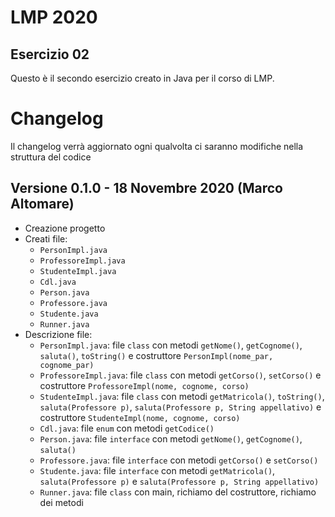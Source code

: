 # LMP 2020
## Esercizio 02

Questo è il secondo esercizio creato in Java per il corso di LMP.

# Changelog
Il changelog verrà aggiornato ogni qualvolta ci saranno modifiche nella struttura del codice

## Versione 0.1.0 - 18 Novembre 2020 (Marco Altomare)
- Creazione progetto
- Creati file:
    - `PersonImpl.java`
    - `ProfessoreImpl.java`
    - `StudenteImpl.java`
    - `Cdl.java`
    - `Person.java`
    - `Professore.java`
    - `Studente.java`
    - `Runner.java`
- Descrizione file:
    - `PersonImpl.java`: file `class` con metodi `getNome()`, `getCognome()`, `saluta()`, `toString()` e costruttore `PersonImpl(nome_par, cognome_par)`
    - `ProfessoreImpl.java`: file `class` con metodi `getCorso()`, `setCorso()` e costruttore `ProfessoreImpl(nome, cognome, corso)`
    - `StudenteImpl.java`: file `class` con metodi `getMatricola()`, `toString()`, `saluta(Professore p)`, `saluta(Professore p, String appellativo)` e costruttore `StudenteImpl(nome, cognome, corso)`
    - `Cdl.java`: file `enum` con metodi `getCodice()`
    - `Person.java`: file `interface` con metodi `getNome()`, `getCognome()`, `saluta()`
    - `Professore.java`: file `interface` con metodi `getCorso()` e `setCorso()`
    - `Studente.java`: file `interface` con metodi `getMatricola()`, `saluta(Professore p)` e `saluta(Professore p, String appellativo)`
    - `Runner.java`: file `class` con main, richiamo del costruttore, richiamo dei metodi
